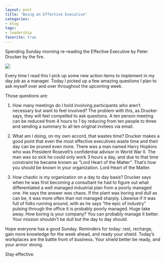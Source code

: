 ```yaml
---
layout: post
title: "Being an Effective Executive"
categories:
- blog
tags:
- leadership
favorite: true
---
```


Spending Sunday morning re-reading the Effective Executive by Peter Drucker by the fire.

![](https://web.archive.org/web/20160315170419im_/http://dain.io/wp-content/uploads/2015/09/9F330D01-C7C2-4168-8171-858422E8DB27-1100x1100.jpg)

Every time I read this I pick up some new action items to implement in my day job as a manager. Today I picked up a few amazing questions I plan to ask myself over and over throughout the upcoming week.

Those questions are:

1. How many meetings do I hold involving participants who aren’t necessary but want to feel involved? The problem with this, as Drucker says, they will feel compelled to ask questions. A ten person meeting can be reduced from 4 hours to 1 by reducing from ten people to three and sending a summary to all ten original invitees via email.

2. What am I doing, on my own accord, that wastes time? Drucker makes a good point that even the most effective executives waste time and their day can be pruned even more. There was a man named Harry Hopkins who was President Rosevelt’s confidential advisor in World War II. The man was so sick he could only work 3 hours a day, and due to that time constraint he became known as “Lord Heart of the Matter”. That’s how you should be known in your organization. Lord Heart of the Matter.

3. How chaotic is my organization on a day to day basis? Drucker says when he was first becoming a consultant he had to figure out what differentiated a well managed industrial plan from a poorly managed one. He says the answer was chaos. If the plant was boring and dull as can be, it was more often than not managed sharply. Likewise if it was full of folks running around, with as he says “the epic of industry” pulsing through the office it is probably poorly managed. Huge take away. How boring is your company? You can probably manage it better. Your mission shouldn’t be dull but the day to day should.

Hope everyone has a good Sunday. Reminders for today: rest, recharge, gain more knowledge for the week ahead, and ready your shield. Today’s workplaces are the battle front of business. Your shield better be ready, and your armor strong.

Stay effective.